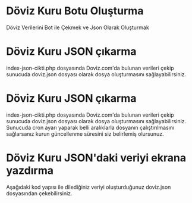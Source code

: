 # Döviz Kuru Botu Oluşturma
Döviz Verilerini Bot ile Çekmek ve Json Olarak Oluşturmak

# Döviz Kuru JSON çıkarma
index-json-cikti.php	dosyasında Doviz.com'da bulunan verileri çekip sunucuda doviz.json dosyası olarak dosya oluşturmasını sağlayabilirsiniz.

# Döviz Kuru JSON çıkarma
index-json-cikti.php	dosyasında Doviz.com'da bulunan verileri çekip sunucuda doviz.json dosyası olarak dosya oluşturmasını sağlayabilirsiniz. Sunucuda cron ayarı yaparak belli aralıklarla dosyanın çalıştırılmasını sağlarsanız kurun güncellenme süresini siz belirlemiş olursunuz.

# Döviz Kuru JSON'daki veriyi ekrana yazdırma
Aşağıdaki kod yapısı ile dilediğiniz veriyi oluşturduğunuz doviz.json dosyasından çekebilirsiniz.

<?php
$jsonVeri=file_get_contents("doviz.json");
$veri=json_decode($jsonVeri,1);
?>

<?php echo $veri["doviz"]["DOLAR CHANGE"]; ?>
<?php echo $veri["doviz"]["DOLAR ALIS"]; ?>
<?php echo $veri["doviz"]["DOLAR SATIS"]; ?>
<?php echo $veri["doviz"]["DOLAR YON"]; ?>
